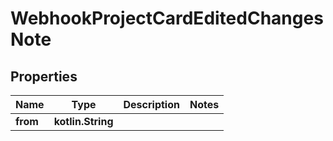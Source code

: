 
# WebhookProjectCardEditedChangesNote

## Properties
Name | Type | Description | Notes
------------ | ------------- | ------------- | -------------
**from** | **kotlin.String** |  | 



